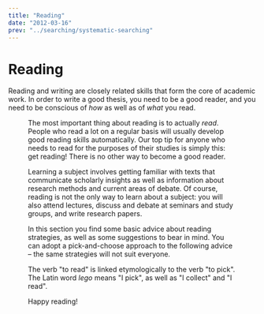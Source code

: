 ```yaml
---
title: "Reading"
date: "2012-03-16"
prev: "../searching/systematic-searching"
---
```


# Reading

Reading and writing are closely related skills that form the core of academic work. In order to write a good thesis, you need to be a good reader, and you need to be conscious of _how_ as well as of _what_ you read.

<Figure
  src="/images/illustrasjoner_lesing_500x450.png"
  caption=""
  type="right"
/>

The most important thing about reading is to actually _read_. People who read a lot on a regular basis will usually develop good reading skills automatically. Our top tip for anyone who needs to read for the purposes of their studies is simply this: get reading! There is no other way to become a good reader.

Learning a subject involves getting familiar with texts that communicate scholarly insights as well as information about research methods and current areas of debate. Of course, reading is not the only way to learn about a subject: you will also attend lectures, discuss and debate at seminars and study groups, and write research papers.

In this section you find some basic advice about reading strategies, as well as some suggestions to bear in mind. You can adopt a pick-and-choose approach to the following advice – the same strategies will not suit everyone.

The verb "to read" is linked etymologically to the verb "to pick". The Latin word _lego_ means "I pick", as well as "I collect" and "I read".

Happy reading!
